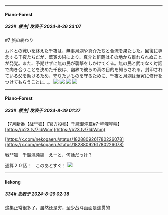 ﻿
*****

####  Piano-Forest  
##### 332#         楼主| 发表于 2024-8-26 23:07

#7 旅の終わり

ムドとの戦いを終えた千夜は、無事月湖や真介たちと合流を果たした。回復に専念する千夜たちだが、華寅の術により、真介と斬蔵はその地から離れられぬことが発覚。また、予期せずに無の民が襲撃をしかけてくる。無の民と武でなく対話で向き合うことを決めた千夜は、幽界で彼らの真の目的を知らされる。封印されている父を助けるため、守りたいものを守るために、千夜と月湖は華寅に修行をつけてもらうことに…。
<img src="https://p.sda1.dev/19/2f5d16e3a6cd16d2dfc250bb06690cd7/img01.png" referrerpolicy="no-referrer">
<img src="https://p.sda1.dev/19/17054061a4bc71fcc933aead0758f28e/img02.png" referrerpolicy="no-referrer">
<img src="https://p.sda1.dev/19/7e66eb72a3d583c4530eef359e84aa3f/img03.png" referrerpolicy="no-referrer">
<img src="https://p.sda1.dev/19/2336a918c4e06bf260b17188f1df3575/img04.png" referrerpolicy="no-referrer">


*****

####  Piano-Forest  
##### 333#         楼主| 发表于 2024-8-29 01:27

【7月新番【战**狐】【官方投稿】千魔混沌篇#7-哔哩哔哩】 
[https://b23.tv/7IibWcm](https://b23.tv/7IibWcm)

[https://x.com/nekogaeru/status/1828809261780226078](https://x.com/nekogaeru/status/1828809261780226078)

戦**狐　千魔混沌編　えーと、何話だっけ？

通算２０話！　このあとすぐ！
<img src="https://p.sda1.dev/19/22315380e90173e8a92a5b159920c6e3/20240829_002702.jpg" referrerpolicy="no-referrer">


*****

####  liekong  
##### 334#       发表于 2024-8-29 02:38

这集正常很多了，虽然还是穷，至少战斗画面是连贯的

